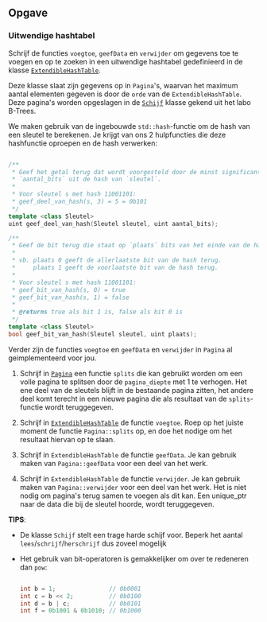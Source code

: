 ## Opgave

### Uitwendige hashtabel

Schrijf de functies `voegtoe`, `geefData` en `verwijder` om gegevens toe te voegen en op te 
zoeken in een uitwendige hashtabel gedefinieerd in de klasse [`ExtendibleHashTable`](include/exthash.h).

Deze klasse slaat zijn gegevens op in `Pagina`'s, waarvan het maximum aantal elementen
gegeven is door de `orde` van de `ExtendibleHashTable`. Deze pagina's worden opgeslagen
in de [`Schijf`](include/schijf.h) klasse gekend uit het labo B-Trees.

We maken gebruik van de ingebouwde `std::hash`-functie om de hash van een sleutel te 
berekenen. Je krijgt van ons 2 hulpfuncties die deze hashfunctie oproepen en de hash verwerken:

```cpp

/**
 * Geef het getal terug dat wordt voorgesteld door de minst significante
 * `aantal_bits` uit de hash van `sleutel`.
 *
 * Voor sleutel s met hash 11001101:
 * geef_deel_van_hash(s, 3) = 5 = 0b101
 */
template <class Sleutel>
uint geef_deel_van_hash(Sleutel sleutel, uint aantal_bits);

/**
 * Geef de bit terug die staat op `plaats` bits van het einde van de hash.
 * 
 * vb. plaats 0 geeft de allerlaatste bit van de hash terug.
 *     plaats 1 geeft de voorlaatste bit van de hash terug.
 * 
 * Voor sleutel s met hash 11001101:
 * geef_bit_van_hash(s, 0) = true
 * geef_bit_van_hash(s, 1) = false
 * 
 * @returns true als bit 1 is, false als bit 0 is
 */
template <class Sleutel>
bool geef_bit_van_hash(Sleutel sleutel, uint plaats);

```

Verder zijn de functies `voegtoe` en `geefData` en `verwijder` in `Pagina` al
geimplementeerd voor jou.

1. Schrijf in [`Pagina`](include/pagina.h) een functie `splits` die kan gebruikt worden om een volle 
   pagina te splitsen door de `pagina_diepte` met 1 te verhogen. Het ene deel van 
   de sleutels blijft in de bestaande pagina zitten, het andere deel komt terecht
   in een nieuwe pagina die als resultaat van de `splits`-functie wordt teruggegeven.

2. Schrijf in [`ExtendibleHashTable`](include/exthash.h) de functie `voegtoe`. Roep op het juiste
   moment de functie `Pagina::splits` op, en doe het nodige om het resultaat hiervan
   op te slaan.

3. Schrijf in `ExtendibleHashTable` de functie `geefData`. Je kan gebruik maken van
   `Pagina::geefData` voor een deel van het werk.

4. Schrijf in `ExtendibleHashTable` de functie `verwijder`. Je kan gebruik maken van
   `Pagina::verwijder` voor een deel van het werk. Het is niet nodig om pagina's terug
   samen te voegen als dit kan. Een unique_ptr naar de data die bij de sleutel hoorde, wordt teruggegeven.


**TIPS**:

* De klasse `Schijf` stelt een trage harde schijf voor. Beperk het aantal 
  `lees`/`schrijf`/`herschrijf` dus zoveel mogelijk

* Het gebruik van bit-operatoren is gemakkelijker om over te redeneren dan `pow`:

  ```cpp

  int b = 1;               // 0b0001
  int c = b << 2;          // 0b0100
  int d = b | c;           // 0b0101
  int f = 0b1001 & 0b1010; // 0b1000
  ```
